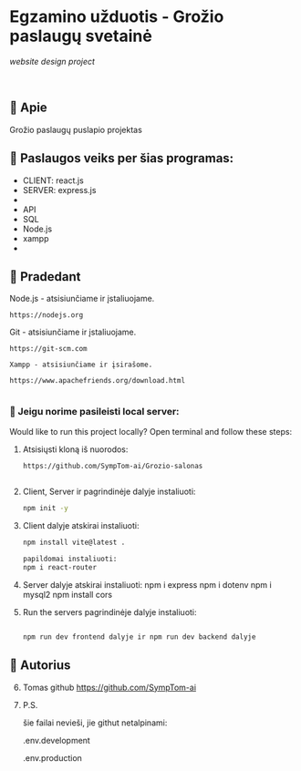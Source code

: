# Egzamino užduotis - Grožio paslaugų svetainė

_website design project_

<br>

## 🌟 Apie

Grožio paslaugų puslapio projektas

## 🎯 Paslaugos veiks per šias programas:

-   CLIENT: react.js
-   SERVER: express.js
-   
-   API
-   SQL
-   Node.js
-   xampp
-   

## 🧰 Pradedant

Node.js - atsisiunčiame ir įstaliuojame.

```
https://nodejs.org
```

Git  - atsisiunčiame ir įstaliuojame.

```
https://git-scm.com

Xampp - atsisiunčiame ir įsirašome.

https://www.apachefriends.org/download.html


```

### 🏃 Jeigu norime pasileisti local server:

Would like to run this project locally? Open terminal and follow these steps:

1. Atsisiųsti kloną iš nuorodos: 
    ```sh
    https://github.com/SympTom-ai/Grozio-salonas
        
    ```
2. Client, Server ir pagrindinėje dalyje instaliuoti: 
    ```sh
    npm init -y 
    ```
3. Client dalyje atskirai instaliuoti: 
    ```sh
    npm install vite@latest .

    papildomai instaliuoti: 
    npm i react-router

4. Server dalyje atskirai instaliuoti:
   npm i express 
    npm i dotenv
    npm i mysql2
    npm install cors

5. Run the servers pagrindinėje dalyje instaliuoti:
    ```sh
    
    npm run dev frontend dalyje ir npm run dev backend dalyje 


## 🎅 Autorius

6. Tomas github https://github.com/SympTom-ai


 7. P.S. 

    šie failai nevieši, jie githut netalpinami:

    .env.development 

    .env.production 

